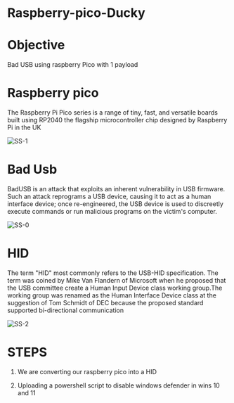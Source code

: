 # Raspberry-pico-Ducky

# Objective
Bad USB using raspberry Pico with 1 payload
# Raspberry pico
The Raspberry Pi Pico series is a range of tiny, fast, and versatile boards built using RP2040
the flagship microcontroller chip designed by Raspberry Pi in the UK


![SS-1](https://user-images.githubusercontent.com/67572145/203754460-6ab6154d-121e-4bf9-abb3-4934814a7a9d.jpg)

# Bad Usb
BadUSB is an attack that exploits an inherent vulnerability in USB firmware. Such an attack reprograms a USB device, 
causing it to act as a human interface device; once re-engineered,
the USB device is used to discreetly execute commands or run malicious programs on the victim's computer.


![SS-0](https://user-images.githubusercontent.com/67572145/203754448-e9914aa5-3841-4bf5-85b8-1068aa7d0d2c.jpg)

# HID

The term "HID" most commonly refers to the USB-HID specification. The term was coined
by Mike Van Flandern of Microsoft when he proposed that the USB committee create a
Human Input Device class working group.The working group was renamed as the Human
Interface Device class at the suggestion of Tom Schmidt of DEC because the proposed standard 
supported bi-directional communication

![SS-2](https://user-images.githubusercontent.com/67572145/203763389-a33b8439-0e0d-48b9-b65c-a174ef3fd7c3.png)



# STEPS

 1. We are converting our raspberry pico into a HID

 2. Uploading a powershell script to disable windows defender in wins 10 and 11
